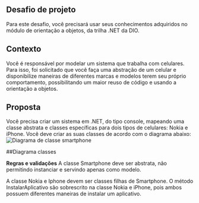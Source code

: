 ## Desafio de projeto
Para este desafio, você precisará usar seus conhecimentos adquiridos no módulo de orientação a objetos, da trilha .NET da DIO.

## Contexto
Você é responsável por modelar um sistema que trabalha com celulares. Para isso, foi solicitado que você faça uma abstração de um celular e disponibilize maneiras de diferentes marcas e modelos terem seu próprio comportamento, possibilitando um maior reuso de código e usando a orientação a objetos.

## Proposta
Você precisa criar um sistema em .NET, do tipo console, mapeando uma classe abstrata e classes específicas para dois tipos de celulares: Nokia e iPhone. Você deve criar as suas classes de acordo com o diagrama abaixo:
![Diagrama de classe smartphone](https://github.com/digitalinnovationone/trilha-net-poo-desafio/raw/main/Imagens/diagrama.png)

##Diagrama classes

**Regras e validações**
A classe Smartphone deve ser abstrata, não permitindo instanciar e servindo apenas como modelo.

A classe Nokia e Iphone devem ser classes filhas de Smartphone.
O método InstalarAplicativo são sobrescrito na classe Nokia e iPhone, pois ambos possuem diferentes maneiras de instalar um aplicativo.